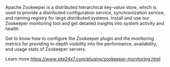 Apache Zookeeper is a distributed hierarchical key-value store, which is used to provide a distributed configuration service, synchronization service, and naming registry for large distributed systems. Install and use our Zookeeper monitoring tool and get detailed insights into system activity and health.

Get to know how to configure the Zookeeper plugin and the monitoring metrics for providing in-depth visibility into the performance, availability, and usage stats of Zookeeper servers.

Learn more https://www.site24x7.com/plugins/zookeeper-monitoring.html
